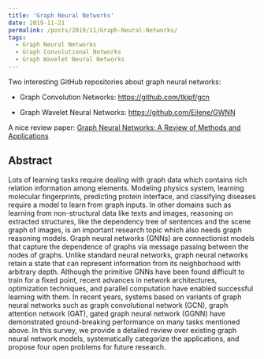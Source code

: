 ```yaml
---
title: 'Graph Neural Networks'
date: 2019-11-21
permalink: /posts/2019/11/Graph-Neural-Networks/
tags:
  - Graph Neural Networks
  - Graph Convolutional Networks
  - Graph Wavelet Neural Networks
---
```


Two interesting GitHub repositories about graph neural networks:

* Graph Convolution Networks: https://github.com/tkipf/gcn

* Graph Wavelet Neural Networks: https://github.com/Eilene/GWNN

A nice review paper: [Graph Neural Networks: A Review of Methods and Applications](https://arxiv.org/pdf/1812.08434.pdf)

Abstract
-------
Lots of learning tasks require dealing with graph data which contains rich relation information among elements. Modeling physics system, learning molecular fingerprints, predicting protein interface, and classifying diseases require a model to learn from graph inputs. In other domains such as learning from non-structural data like texts and images, reasoning on extracted structures, like the dependency tree of sentences and the scene graph of images, is an important research topic which also needs graph reasoning models. Graph neural networks (GNNs) are connectionist models that capture the dependence of graphs via message passing between the nodes of graphs. Unlike standard neural networks, graph neural networks retain a state that can represent information from its neighborhood with arbitrary depth. Although the primitive GNNs have been found difficult to train for a fixed point, recent advances in network architectures, optimization techniques, and parallel computation have enabled successful learning with them. In recent years, systems based on variants of graph neural networks such as graph convolutional network (GCN), graph attention network (GAT), gated graph neural network (GGNN) have demonstrated ground-breaking performance on many tasks mentioned above. In this survey, we provide a detailed review over existing graph neural network models, systematically categorize the applications, and propose four open problems for future research.
